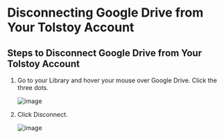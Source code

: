 # Disconnecting Google Drive from Your Tolstoy Account

## Steps to Disconnect Google Drive from Your Tolstoy Account

1. Go to your Library and hover your mouse over Google Drive. Click the three dots.

   ![image](https://github.com/user-attachments/assets/099352a6-c7f9-4358-8ecb-faf046dfebea)

2. Click Disconnect.

   ![image](https://github.com/user-attachments/assets/68cae051-a1b5-4fab-9649-953f266b030c)
